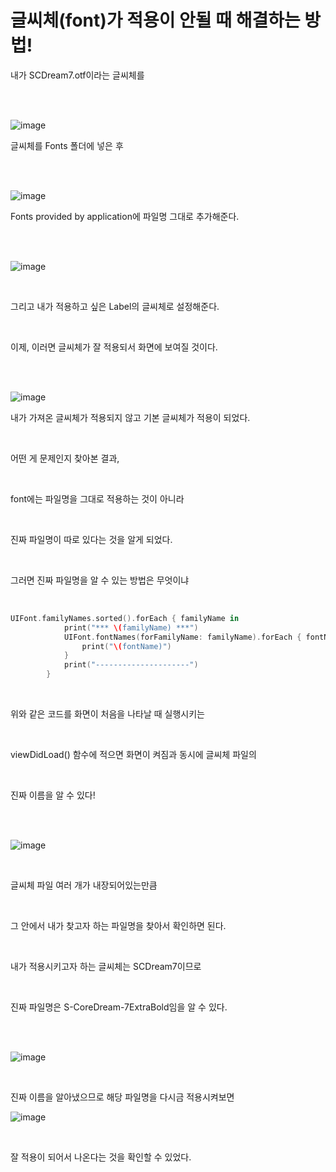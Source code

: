 글씨체(font)가 적용이 안될 때 해결하는 방법!
=============================================

내가 SCDream7.otf이라는 글씨체를    

</br></br>

![image](https://github.com/pursWon/won_TIL/assets/99719661/9b3288aa-7b1d-4352-b13d-6f810552cab6)

글씨체를 Fonts 폴더에 넣은 후

</br></br>

![image](https://github.com/pursWon/won_TIL/assets/99719661/c2a90105-cf06-484a-85ee-cafd2acb4fa6)


Fonts provided by application에 파일명 그대로 추가해준다.   

</br></br>

![image](https://github.com/pursWon/won_TIL/assets/99719661/cca48fd4-4b9b-4038-88cf-62a005d42dd2)

</br>

그리고 내가 적용하고 싶은 Label의 글씨체로 설정해준다.

</br>

이제, 이러면 글씨체가 잘 적용되서 화면에 보여질 것이다.

</br></br>

![image](https://github.com/pursWon/won_TIL/assets/99719661/0c0a534f-a788-45d8-b435-329a7eb79a83)

내가 가져온 글씨체가 적용되지 않고 기본 글씨체가 적용이 되었다.

</br>

어떤 게 문제인지 찾아본 결과,

</br>

font에는 파일명을 그대로 적용하는 것이 아니라

</br>

진짜 파일명이 따로 있다는 것을 알게 되었다.

</br>

그러면 진짜 파일명을 알 수 있는 방법은 무엇이냐

</br>

```swift 
UIFont.familyNames.sorted().forEach { familyName in
            print("*** \(familyName) ***")
            UIFont.fontNames(forFamilyName: familyName).forEach { fontName in
                print("\(fontName)")
            }
            print("---------------------")
        }
```

</br>

위와 같은 코드를 화면이 처음을 나타날 때 실행시키는 

</br>

viewDidLoad() 함수에 적으면 화면이 켜짐과 동시에 글씨체 파일의 

</br>

진짜 이름을 알 수 있다!

</br></br>

![image](https://github.com/pursWon/won_TIL/assets/99719661/bd20e038-730a-4d33-a278-99788f0c6ab2)

</br>

글씨체 파일 여러 개가 내장되어있는만큼

</br>

그 안에서 내가 찾고자 하는 파일명을 찾아서 확인하면 된다.

</br>

내가 적용시키고자 하는 글씨체는 SCDream7이므로

</br>

진짜 파일명은 S-CoreDream-7ExtraBold임을 알 수 있다. 

</br></br>

![image](https://github.com/pursWon/won_TIL/assets/99719661/cdfdadb4-9d55-4f04-9c82-322f6307b934)

</br>

진짜 이름을 알아냈으므로 해당 파일명을 다시금 적용시켜보면

![image](https://github.com/pursWon/won_TIL/assets/99719661/a86be737-2a99-4b91-80b3-1352bf667efa)

</br>

잘 적용이 되어서 나온다는 것을 확인할 수 있었다.



